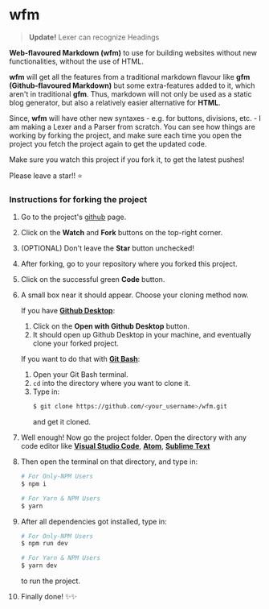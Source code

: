 # **wfm**

> **Update!** Lexer can recognize Headings

**Web-flavoured Markdown (wfm)** to use for building websites without new functionalities, without the use of HTML.

**wfm** will get all the features from a traditional markdown flavour like **gfm (Github-flavoured Markdown)** but some extra-features added to it, which aren't in traditional **gfm**. Thus, markdown will not only be used as a static blog generator, but also a relatively easier alternative for **HTML**.

Since, **wfm** will have other new syntaxes - e.g. for buttons, divisions, etc. - I am making a Lexer and a Parser from scratch. You can see how things are working by forking the project, and make sure each time you open the project you fetch the project again to get the updated code.

Make sure you watch this project if you fork it, to get the latest pushes!

Please leave a star!! ⭐ 

### **Instructions for forking the project**

1. Go to the project's [github](https://github.com/TheCodeHeist/wfm) page.
2. Click on the **Watch** and **Fork** buttons on the top-right corner.
3. (OPTIONAL) Don't leave the **Star** button unchecked!
4. After forking, go to your repository where you forked this project.
5. Click on the successful green **Code** button.
6. A small box near it should appear. Choose your cloning method now.
   
   If you have [**Github Desktop**](https://desktop.github.com/):
   1. Click on the **Open with Github Desktop** button.
   2. It should open up Github Desktop in your machine, and eventually clone your forked project.
   
   If you want to do that with [**Git Bash**](https://git-scm.com/):
   1. Open your Git Bash terminal.
   2. `cd` into the directory where you want to clone it.
   3. Type in:
      ```bash
      $ git clone https://github.com/<your_username>/wfm.git
      ```
      and get it cloned.
7. Well enough! Now go the project folder. Open the directory with any code editor like [**Visual Studio Code**](https://code.visualstudio.com/), [**Atom**](https://atom.io/), [**Sublime Text**](http://www.sublimetext.com/)
8. Then open the terminal on that directory, and type in:
   ```bash
   # For Only-NPM Users
   $ npm i

   # For Yarn & NPM Users
   $ yarn
   ```
9. After all dependencies got installed, type in:
   ```bash
   # For Only-NPM Users
   $ npm run dev

   # For Yarn & NPM Users
   $ yarn dev
   ```
   to run the project.
10. Finally done! ✨✨
